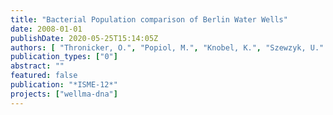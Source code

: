 ```yaml
---
title: "Bacterial Population comparison of Berlin Water Wells"
date: 2008-01-01
publishDate: 2020-05-25T15:14:05Z
authors: [ "Thronicker, O.", "Popiol, M.", "Knobel, K.", "Szewzyk, U." ]
publication_types: ["0"]
abstract: ""
featured: false
publication: "*ISME-12*"
projects: ["wellma-dna"]
---
```


